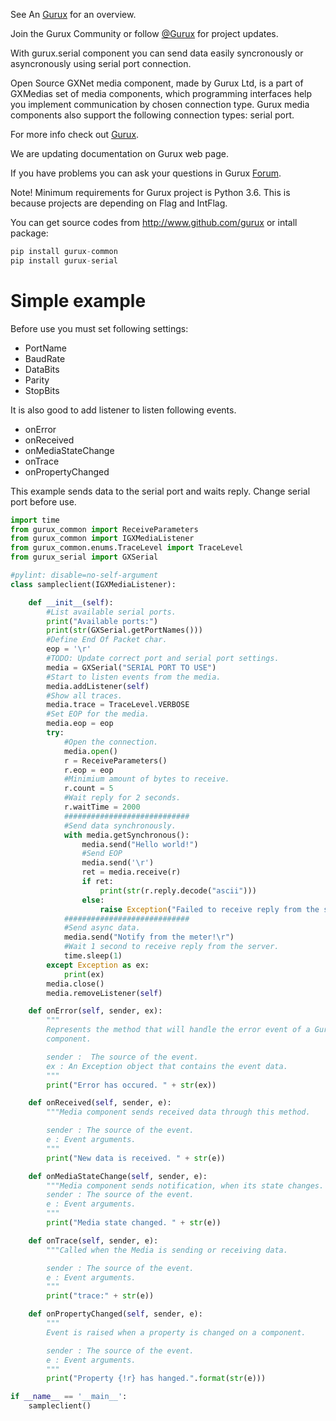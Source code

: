 See An [Gurux](http://www.gurux.org/ "Gurux") for an overview.

Join the Gurux Community or follow [@Gurux](https://twitter.com/guruxorg "@Gurux") for project updates.

With gurux.serial component you can send data easily syncronously or asyncronously using serial port connection.

Open Source GXNet media component, made by Gurux Ltd, is a part of GXMedias set of media components, which programming interfaces help you implement communication by chosen connection type. Gurux media components also support the following connection types: serial port.

For more info check out [Gurux](http://www.gurux.org/ "Gurux").

We are updating documentation on Gurux web page. 

If you have problems you can ask your questions in Gurux [Forum](http://www.gurux.org/forum).

Note!
Minimum requirements for Gurux project is Python 3.6. This is because projects are depending on Flag and IntFlag.

You can get source codes from http://www.github.com/gurux or intall package: 

```python
pip install gurux-common
pip install gurux-serial
```

Simple example
=========================== 
Before use you must set following settings:
* PortName
* BaudRate
* DataBits
* Parity
* StopBits

It is also good to add listener to listen following events.
* onError
* onReceived
* onMediaStateChange
* onTrace
* onPropertyChanged

This example sends data to the serial port and waits reply.
Change serial port before use.


```python
import time
from gurux_common import ReceiveParameters
from gurux_common import IGXMediaListener
from gurux_common.enums.TraceLevel import TraceLevel
from gurux_serial import GXSerial

#pylint: disable=no-self-argument
class sampleclient(IGXMediaListener):

    def __init__(self):
        #List available serial ports.
        print("Available ports:")
        print(str(GXSerial.getPortNames()))
        #Define End Of Packet char.
        eop = '\r'
        #TODO: Update correct port and serial port settings.
        media = GXSerial("SERIAL PORT TO USE")
        #Start to listen events from the media.
        media.addListener(self)
        #Show all traces.
        media.trace = TraceLevel.VERBOSE
        #Set EOP for the media.
        media.eop = eop
        try:
            #Open the connection.
            media.open()
            r = ReceiveParameters()
            r.eop = eop
            #Minimium amount of bytes to receive.
            r.count = 5
            #Wait reply for 2 seconds.
            r.waitTime = 2000
            ############################
            #Send data synchronously.
            with media.getSynchronous():
                media.send("Hello world!")
                #Send EOP
                media.send('\r')
                ret = media.receive(r)
                if ret:
                    print(str(r.reply.decode("ascii")))
                else:
                    raise Exception("Failed to receive reply from the server.")
            ############################
            #Send async data.
            media.send("Notify from the meter!\r")
            #Wait 1 second to receive reply from the server.
            time.sleep(1)
        except Exception as ex:
            print(ex)
        media.close()
        media.removeListener(self)

    def onError(self, sender, ex):
        """
        Represents the method that will handle the error event of a Gurux
        component.

        sender :  The source of the event.
        ex : An Exception object that contains the event data.
        """
        print("Error has occured. " + str(ex))

    def onReceived(self, sender, e):
        """Media component sends received data through this method.

        sender : The source of the event.
        e : Event arguments.
        """
        print("New data is received. " + str(e))

    def onMediaStateChange(self, sender, e):
        """Media component sends notification, when its state changes.
        sender : The source of the event.
        e : Event arguments.
        """
        print("Media state changed. " + str(e))

    def onTrace(self, sender, e):
        """Called when the Media is sending or receiving data.

        sender : The source of the event.
        e : Event arguments.
        """
        print("trace:" + str(e))

    def onPropertyChanged(self, sender, e):
        """
        Event is raised when a property is changed on a component.

        sender : The source of the event.
        e : Event arguments.
        """
        print("Property {!r} has hanged.".format(str(e)))

if __name__ == '__main__':
    sampleclient()
```

